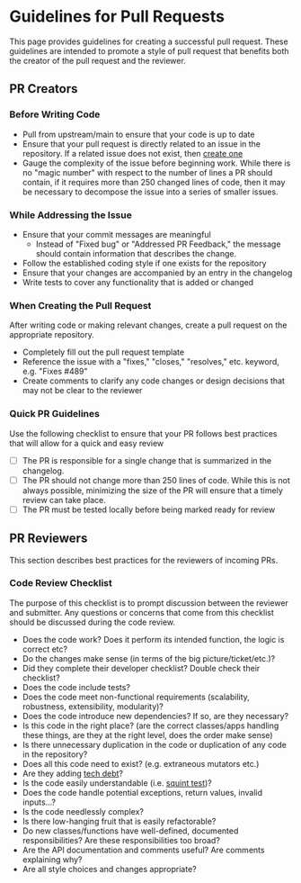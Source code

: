 # Guidelines for Pull Requests

This page provides guidelines for creating a successful pull request.  These guidelines are intended to promote a style of pull request that benefits both the creator of the pull request and the reviewer.

## PR Creators

### Before Writing Code

- Pull from upstream/main to ensure that your code is up to date
- Ensure that your pull request is directly related to an issue in the repository.  If a related issue does not exist, then [create one](./guidelines-for-reporting-issues.md)
- Gauge the complexity of the issue before beginning work.  While there is no "magic number" with respect to the number of lines a PR should contain, if it requires more than 250 changed lines of code, then it may be necessary to decompose the issue into a series of smaller issues.


### While Addressing the Issue

- Ensure that your commit messages are meaningful
    - Instead of "Fixed bug" or "Addressed PR Feedback," the message should contain information that describes the change.
- Follow the established coding style if one exists for the repository
- Ensure that your changes are accompanied by an entry in the changelog
- Write tests to cover any functionality that is added or changed


### When Creating the Pull Request

After writing code or making relevant changes, create a pull request on the appropriate repository.

- Completely fill out the pull request template
- Reference the issue with a "fixes," "closes," "resolves," etc. keyword, e.g. "Fixes #489"
- Create comments to clarify any code changes or design decisions that may not be clear to the reviewer

### Quick PR Guidelines

Use the following checklist to ensure that your PR follows best practices that will allow for a quick and easy review

- [ ] The PR is responsible for a single change that is summarized in the changelog.
- [ ] The PR should not change more than 250 lines of code.  While this is not always possible, minimizing the size of the PR will ensure that a timely review can take place.
- [ ] The PR must be tested locally before being marked ready for review

## PR Reviewers

This section describes best practices for the reviewers of incoming PRs.

### Code Review Checklist
The purpose of this checklist is to prompt discussion between the reviewer and submitter. Any questions or concerns that come from this checklist should be discussed during the code review.


* Does the code work? Does it perform its intended function, the logic is correct etc?
* Do the changes make sense (in terms of the big picture/ticket/etc.)?
* Did they complete their developer checklist? Double check their checklist?
* Does the code include tests?
* Does the code meet non-functional requirements (scalability, robustness, extensibility, modularity)?
* Does the code introduce new dependencies?  If so, are they necessary?
* Is this code in the right place? (are the correct classes/apps handling these things, are they at the right level, does the order make sense)
* Is there unnecessary duplication in the code or duplication of any code in the repository?
* Does all this code need to exist? (e.g. extraneous mutators etc.)
* Are they adding [tech debt](https://www.agileweboperations.com/technical-debt)?
* Is the code easily understandable (i.e. [squint test](https://robertheaton.com/2014/06/20/code-review-without-your-eyes/))?
* Does the code handle potential exceptions, return values, invalid inputs...?
* Is the code needlessly complex?
* Is there low-hanging fruit that is easily refactorable?
* Do new classes/functions have well-defined, documented responsibilities? Are these responsibilities too broad?
* Are the API documentation and comments useful? Are comments explaining why?
* Are all style choices and changes appropriate?